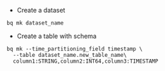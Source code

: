 
- Create a dataset

```
bq mk dataset_name
```

- Create a table with schema

```
bq mk --time_partitioning_field timestamp \
  --table dataset_name.new_table_name\
  column1:STRING,column2:INT64,column3:TIMESTAMP
```